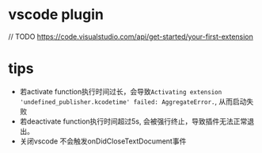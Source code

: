 # vscode plugin
// TODO
https://code.visualstudio.com/api/get-started/your-first-extension

# tips
- 若activate function执行时间过长，会导致`Activating extension 'undefined_publisher.kcodetime' failed: AggregateError.`, 从而启动失败
- 若deactivate function执行时间超过5s, 会被强行终止，导致插件无法正常退出。
- 关闭vscode 不会触发onDidCloseTextDocument事件
